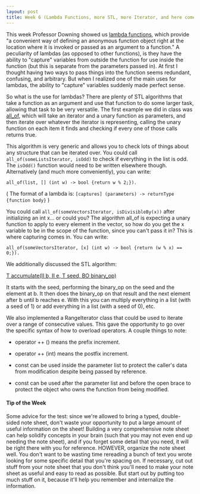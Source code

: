```yaml
---
layout: post
title: Week 6 (Lambda Functions, more STL, more Iterator, and here comes Test 1)
---
```


This week Professor Downing showed us [lambda functions](https://msdn.microsoft.com/en-us/library/dd293608.aspx), which provide "a convenient way of defining an anonymous function object right at the location where it is invoked or passed as an argument to a function." A peculiarity of lambdas (as opposed to other functions), is they have the ability to "capture" variables from outside the function for use inside the function (but this is separate from the parameters passed in). At first I thought having two ways to pass things into the function seems redundant, confusing, and arbitrary. But when I realized one of the main uses for lambdas, the ability to "capture" variables suddenly made perfect sense.

So what is the use for lambdas? There are plenty of STL algorithms that take a function as an argument and use that function to do some larger task, allowing that task to be very versatile. The first example we did in class was [all_of](http://www.cplusplus.com/reference/algorithm/all_of/), which will take an iterator and a unary function as parameters, and then iterate over whatever the iterator is representing, calling the unary function on each item it finds and checking if every one of those calls returns true.

This algorithm is very generic and allows you to check lots of things about any structure that can be iterated over. You could call `all_of(someListsIterator, isOdd)` to check if everything in the list is odd. The `isOdd()` function would need to be written elsewhere though. Alternatively (and much more conveniently), you can write:

    all_of(list, [] (int w) -> bool {return w % 2;}).

( The format of a lambda is: `[captures] (parameters) -> returnType {function body}` )

You could call `all_of(someVectorsIterator, isDivisibleBy(x))` after initializing an int x... or could you? The algorithm all_of is expecting a unary function to apply to every element in the vector, so how do you get the x variable to be in the scope of the function, since you can't pass it in? This is where capturing comes in. You can write: 

    all_of(someVectorsIterator, [x] (int w) -> bool {return (w % x) == 0;}).

We additionally discussed the STL algorithm:

[T accumulate(II b, II e, T seed, BO binary_op)](http://www.cplusplus.com/reference/numeric/accumulate/)

It starts with the seed, performing the binary_op on the seed and the element at b. It then does the binary_op on that result and the next element after b until b reaches e. With this you can multiply everything in a list (with a seed of 1) or add everything in a list (with a seed of 0), etc.

We also implemented a RangeIterator<T> class that could be used to iterate over a range of consecutive values. This gave the opportunity to go over the specific syntax of how to overload operators. A couple things to note:

- operator ++ () means the prefix increment.

- operator ++ (int) means the postfix increment.

- const can be used inside the parameter list to protect the caller's data from modification despite being passed by reference.

- const can be used after the parameter list and before the open brace to protect the object who owns the function from being modified.

#### Tip of the Week

Some advice for the test: since we're allowed to bring a typed, double-sided note sheet, don't waste your opportunity to put a large amount of useful information on the sheet! Building a very comprehensive note sheet can help solidify concepts in your brain (such that you may not even end up needing the note sheet), and if you forget some detail that you need, it will be right there with you for reference. HOWEVER, organize the note sheet well. You don't want to be wasting time rereading a bunch of text you wrote looking for some specific detail that you're spacing on. If necessary, cut out stuff from your note sheet that you don't think you'll need to make your note sheet as useful and easy to read as possible. But start out by putting too much stuff on it, because it'll help you remember and internalize the information.
